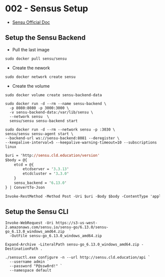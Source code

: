 # 002 - Sensus Setup

* [Sensu Official Doc](https://docs.sensu.io/sensu-go/latest/operations/deploy-sensu/install-sensu/)

## Setup the Sensu Backend

* Pull the last image

```
sudo docker pull sensu/sensu
```

* Create the nework

```
sudo docker network create sensu
```

* Create the volume

```
sudo docker volume create sensu-backend-data
```

```
sudo docker run -d --rm --name sensu-backend \
  -p 8080:8080 -p 3000:3000 \
  -v sensu-backend-data:/var/lib/sensu \
  --network sensu  \
  sensu/sensu sensu-backend start
```

```
sudo docker run -d --rm --network sensu -p :3030 \
sensu/sensu sensu-agent start \
--backend-url ws://sensu-backend:8081 --deregister \
--keepalive-interval=5 --keepalive-warning-timeout=10 --subscriptions linux
```

```ps
$uri = 'http://sensu.cld.education/version'
$body = @{
    etcd = @{
        etcdserver = '3.3.13'
        etcdcluster = '3.3.0'
    }
    sensu_backend = '6.13.0'
} | ConvertTo-Json

Invoke-RestMethod -Method Post -Uri $uri -Body $body -ContentType 'application/json'
```

## Setup the Sensu CLI

```
Invoke-WebRequest -Uri https://s3-us-west-2.amazonaws.com/sensu.io/sensu-go/6.13.0/sensu-go_6.13.0_windows_amd64.zip  `
  -OutFile sensu-go_6.13.0_windows_amd64.zip
```

```
Expand-Archive -LiteralPath sensu-go_6.13.0_windows_amd64.zip -DestinationPath .
```

```
./sensuctl.exe configure -n --url http://sensu.cld.education/api `
  --username admin `
  --password "P@ssw0rd!" `
  --namespace default
```

